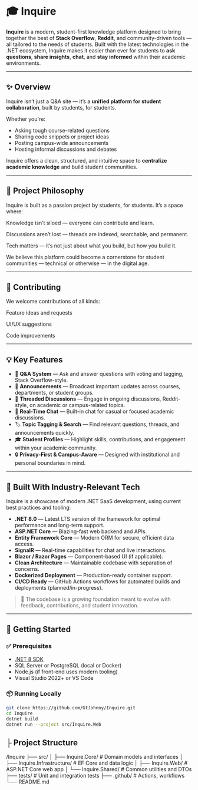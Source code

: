 # 🎓 Inquire

**Inquire** is a modern, student-first knowledge platform designed to bring together the best of **Stack Overflow**, **Reddit**, and community-driven tools — all tailored to the needs of students. Built with the latest technologies in the .NET ecosystem, Inquire makes it easier than ever for students to **ask questions**, **share insights**, **chat**, and **stay informed** within their academic environments.

---

## ✨ Overview

Inquire isn’t just a Q&A site — it’s a **unified platform for student collaboration**, built by students, for students.

Whether you're:
- Asking tough course-related questions
- Sharing code snippets or project ideas
- Posting campus-wide announcements
- Hosting informal discussions and debates

Inquire offers a clean, structured, and intuitive space to **centralize academic knowledge** and build student communities.

---


## 🌱 Project Philosophy

Inquire is built as a passion project by students, for students. It’s a space where:

Knowledge isn’t siloed — everyone can contribute and learn.

Discussions aren’t lost — threads are indexed, searchable, and permanent.

Tech matters — it’s not just about what you build, but how you build it.

We believe this platform could become a cornerstone for student communities — technical or otherwise — in the digital age.

---


## 🤝 Contributing

We welcome contributions of all kinds:

Feature ideas and requests

UI/UX suggestions

Code improvements

---



## 💡 Key Features

- 🧠 **Q&A System** — Ask and answer questions with voting and tagging, Stack Overflow-style.
- 📢 **Announcements** — Broadcast important updates across courses, departments, or student groups.
- 🧵 **Threaded Discussions** — Engage in ongoing discussions, Reddit-style, on academic or campus-related topics.
- 💬 **Real-Time Chat** — Built-in chat for casual or focused academic discussions.
- 🏷️ **Topic Tagging & Search** — Find relevant questions, threads, and announcements quickly.
- 🎓 **Student Profiles** — Highlight skills, contributions, and engagement within your academic community.
- 🔒 **Privacy-First & Campus-Aware** — Designed with institutional and personal boundaries in mind.

---

## 🧪 Built With Industry-Relevant Tech

Inquire is a showcase of modern .NET SaaS development, using current best practices and tooling:

- **.NET 8.0** — Latest LTS version of the framework for optimal performance and long-term support.
- **ASP.NET Core** — Blazing-fast web backend and APIs.
- **Entity Framework Core** — Modern ORM for secure, efficient data access.
- **SignalR** — Real-time capabilities for chat and live interactions.
- **Blazor / Razor Pages** — Component-based UI (if applicable).
- **Clean Architecture** — Maintainable codebase with separation of concerns.
- **Dockerized Deployment** — Production-ready container support.
- **CI/CD Ready** — GitHub Actions workflows for automated builds and deployments (planned/in-progress).

> 🔧 The codebase is a growing foundation meant to evolve with feedback, contributions, and student innovation.

---

## 🚀 Getting Started

### ✅ Prerequisites

- [.NET 8 SDK](https://dotnet.microsoft.com/en-us/download/dotnet/8.0)
- SQL Server or PostgreSQL (local or Docker)
- Node.js (if front-end uses modern tooling)
- Visual Studio 2022+ or VS Code

### 📦 Running Locally

```bash
git clone https://github.com/GtJohnny/Inquire.git
cd Inquire
dotnet build
dotnet run --project src/Inquire.Web

```

## ├ Project Structure


/Inquire
├── src/
│   ├── Inquire.Core/         # Domain models and interfaces
│   ├── Inquire.Infrastructure/  # EF Core and data logic
│   ├── Inquire.Web/          # ASP.NET Core web app
│   └── Inquire.Shared/       # Common utilities and DTOs
├── tests/                    # Unit and integration tests
├── .github/                  # Actions, workflows
└── README.md
